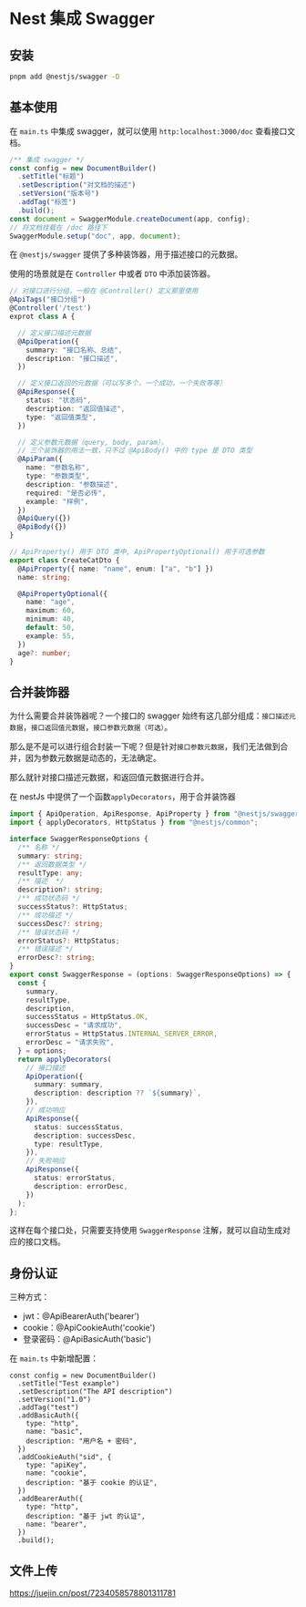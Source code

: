 # Nest 集成 Swagger

## 安装

```bash
pnpm add @nestjs/swagger -D
```

## 基本使用

在 `main.ts` 中集成 swagger，就可以使用 `http:localhost:3000/doc` 查看接口文档。

```ts
/** 集成 swagger */
const config = new DocumentBuilder()
  .setTitle("标题")
  .setDescription("对文档的描述")
  .setVersion("版本号")
  .addTag("标签")
  .build();
const document = SwaggerModule.createDocument(app, config);
// 将文档挂载在 /doc 路径下
SwaggerModule.setup("doc", app, document);
```

在 `@nestjs/swagger` 提供了多种装饰器，用于描述接口的元数据。

使用的场景就是在 `Controller` 中或者 `DTO` 中添加装饰器。

```ts
// 对接口进行分组，一般在 @Controller() 定义那里使用
@ApiTags("接口分组")
@Controller('/test')
exprot class A {

  // 定义接口描述元数据
  @ApiOperation({
    summary: "接口名称、总结",
    description: "接口描述",
  })

  // 定义接口返回的元数据（可以写多个，一个成功，一个失败等等）
  @ApiResponse({
    status: "状态码",
    description: "返回值描述",
    type: "返回值类型",
  })

  // 定义参数元数据（query, body, param），
  // 三个装饰器的用法一致，只不过 @ApiBody() 中的 type 是 DTO 类型
  @ApiParam({
    name: "参数名称",
    type: "参数类型",
    description: "参数描述",
    required: "是否必传",
    example: "样例",
  })
  @ApiQuery({})
  @ApiBody({})
}
```

```ts
// ApiProperty() 用于 DTO 类中, ApiPropertyOptional() 用于可选参数
export class CreateCatDto {
  @ApiProperty({ name: "name", enum: ["a", "b"] })
  name: string;

  @ApiPropertyOptional({
    name: "age",
    maximum: 60,
    minimum: 40,
    default: 50,
    example: 55,
  })
  age?: number;
}
```

## 合并装饰器

为什么需要合并装饰器呢？一个接口的 swagger 始终有这几部分组成：`接口描述元数据`，`接口返回值元数据`，`接口参数元数据（可选）`。

那么是不是可以进行组合封装一下呢？但是针对`接口参数元数据`，我们无法做到合并，因为参数元数据是动态的，无法确定。

那么就针对接口描述元数据，和返回值元数据进行合并。

在 nestJs 中提供了一个函数`applyDecorators`，用于合并装饰器

```ts
import { ApiOperation, ApiResponse, ApiProperty } from "@nestjs/swagger";
import { applyDecorators, HttpStatus } from "@nestjs/common";

interface SwaggerResponseOptions {
  /** 名称 */
  summary: string;
  /** 返回数据类型 */
  resultType: any;
  /** 描述  */
  description?: string;
  /** 成功状态码 */
  successStatus?: HttpStatus;
  /** 成功描述 */
  successDesc?: string;
  /** 错误状态码 */
  errorStatus?: HttpStatus;
  /** 错误描述 */
  errorDesc?: string;
}
export const SwaggerResponse = (options: SwaggerResponseOptions) => {
  const {
    summary,
    resultType,
    description,
    successStatus = HttpStatus.OK,
    successDesc = "请求成功",
    errorStatus = HttpStatus.INTERNAL_SERVER_ERROR,
    errorDesc = "请求失败",
  } = options;
  return applyDecorators(
    // 接口描述
    ApiOperation({
      summary: summary,
      description: description ?? `${summary}`,
    }),
    // 成功响应
    ApiResponse({
      status: successStatus,
      description: successDesc,
      type: resultType,
    }),
    // 失败响应
    ApiResponse({
      status: errorStatus,
      description: errorDesc,
    })
  );
};
```

这样在每个接口处，只需要支持使用 `SwaggerResponse` 注解，就可以自动生成对应的接口文档。

## 身份认证

三种方式：

- jwt：@ApiBearerAuth('bearer')
- cookie：@ApiCookieAuth('cookie')
- 登录密码：@ApiBasicAuth('basic')

在 `main.ts` 中新增配置：

```ts{6-20}
const config = new DocumentBuilder()
  .setTitle("Test example")
  .setDescription("The API description")
  .setVersion("1.0")
  .addTag("test")
  .addBasicAuth({
    type: "http",
    name: "basic",
    description: "用户名 + 密码",
  })
  .addCookieAuth("sid", {
    type: "apiKey",
    name: "cookie",
    description: "基于 cookie 的认证",
  })
  .addBearerAuth({
    type: "http",
    description: "基于 jwt 的认证",
    name: "bearer",
  })
  .build();
```

## 文件上传

https://juejin.cn/post/7234058578801311781
